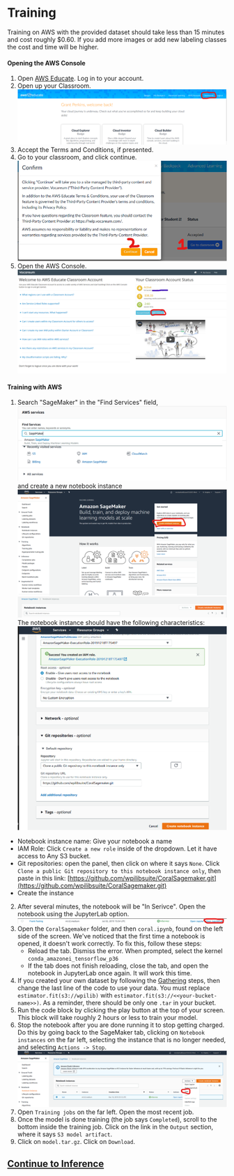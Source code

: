 # Training

Training on AWS with the provided dataset should take less than 15 minutes and cost roughly $0.60. If you add more images or add new labeling classes the cost and time will be higher.
#### Opening the AWS Console
1. Open [AWS Educate](https://aws.amazon.com/education/awseducate/). Log in to your account.
2. Open up your Classroom. ![classroom](classrooms.png)
3. Accept the Terms and Conditions, if presented.
4. Go to your classroom, and click continue. ![openclassroom](open-classroom.png)
5. Open the AWS Console. ![console](aws-console.png)

#### Training with AWS

1. Search "SageMaker" in the "Find Services" field, ![sage](search-sagemaker.png) and create a new notebook instance ![instance](create-instance.png) ![search](create-notebook.png) The notebook instance should have the following characteristics:
 ![newnotebook](new-notebook.png)
 - Notebook instance name: Give your notebook a name
 - IAM Role: Click `Create a new role` inside of the dropdown. Let it have access to Any S3 bucket.
 - Git repositories: open the panel, then click on where it says `None`. Click `Clone a public Git repository to this notebook instance only`, then paste in this link: [https://github.com/wpilibsuite/CoralSagemaker.git](https://github.com/wpilibsuite/CoralSagemaker.git)
 - Create the instance
2. After several minutes, the notebook will be "In Serivce". Open the notebook using the JupyterLab option. ![jupyterlab](open-jupyter.png)
3. Open the `CoralSagemaker` folder, and then `coral.ipynb`, found on the left side of the screen. We've noticed that the first time a notebook is opened, it doesn't work correctly. To fix this, follow these steps:
   - Reload the tab. Dismiss the error. When prompted, select the kernel `conda_amazonei_tensorflow_p36`
   - If the tab does not finish reloading, close the tab, and open the notebook in JupyterLab once again. It will work this time.
4. If you created your own dataset by following the [Gathering](gathering.md) steps, then change the last line of the code to use your data. You must replace `estimator.fit(s3://wpilib)` with `estimator.fit(s3://<<your-bucket-name>>)`. As a reminder, there should be only one `.tar` in your bucket.
5. Run the code block by clicking the play button at the top of your screen. This block will take roughly 2 hours or less to train your model.
6. Stop the notebook after you are done running it to stop getting charged. Do this by going back to the SageMaker tab, clicking on `Notebook instances` on the far left, selecting the instance that is no longer needed, and selecting `Actions -> Stop`. ![stop](stop-instance.png)
7. Open `Training jobs` on the far left. Open the most recent job.
8. Once the model is done training (the job says `Completed`), scroll to the bottom inside the training job. Click on the link in the `Output` section, where it says `S3 model artifact`.
9. Click on `model.tar.gz`. Click on `Download`.

## [Continue to Inference](inference.md)
